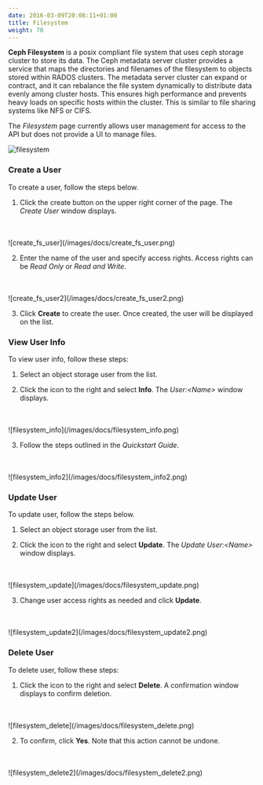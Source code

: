 ```yaml
---
date: 2016-03-09T20:08:11+01:00
title: Filesystem
weight: 70
---
```


**Ceph Filesystem** is a posix compliant file system that uses ceph storage cluster to store its data. The Ceph metadata server cluster provides a service that maps the directories and filenames of the filesystem to objects stored within RADOS clusters. The metadata server cluster can expand or contract, and it can rebalance the file system dynamically to distribute data evenly among cluster hosts. This ensures high performance and prevents heavy loads on specific hosts within the cluster. This is similar to file sharing systems like NFS or CIFS.

The *Filesystem* page currently allows user management for access to the API but does not provide a UI to manage files.

![filesystem](/images/docs/filesystem.png)

### Create a User

To create a user, follow the steps below.

1. Click the create button on the upper right corner of the page. The *Create User* window displays.
<br />
<br />
    ![create_fs_user](/images/docs/create_fs_user.png)

2. Enter the name of the user and specify access rights. Access rights can be *Read Only* or *Read and Write*.
<br />
<br />
    ![create_fs_user2](/images/docs/create_fs_user2.png)

3. Click **Create** to create the user. Once created, the user will be displayed on the list.

### View User Info

To view user info, follow these steps:

1. Select an object storage user from the list.

2. Click the icon to the right and select **Info**. The *User:\<Name>* window displays.
<br />
<br />
    ![filesystem_info](/images/docs/filesystem_info.png)

3. Follow the steps outlined in the *Quickstart Guide*.
<br />
<br />
    ![filesystem_info2](/images/docs/filesystem_info2.png)

### Update User

To update user, follow the steps below.

1. Select an object storage user from the list.

2. Click the icon to the right and select **Update**. The *Update User:\<Name>* window displays.
<br />
<br />
    ![filesystem_update](/images/docs/filesystem_update.png)

3. Change user access rights as needed and click **Update**.
<br />
<br />
    ![filesystem_update2](/images/docs/filesystem_update2.png)

### Delete User

To delete user, follow these steps:

1. Click the icon to the right and select **Delete**. A confirmation window displays to confirm deletion.
<br />
<br />
    ![filesystem_delete](/images/docs/filesystem_delete.png)

2. To confirm, click **Yes**. Note that this action cannot be undone.
<br />
<br />
    ![filesystem_delete2](/images/docs/filesystem_delete2.png)
